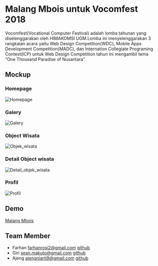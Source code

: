 # Malang Mbois untuk Vocomfest 2018

Vocomfest(Vocational Computer Festival) adalah lomba tahunan yang diselenggarakan oleh HIMAKOMSI UGM.Lomba ini menyelenggarakan 3 rangkaian acara yaitu Web Design Competition(WDC), Mobile Apps Development Competition(MADC), dan Internation Collegiate Programing Contest(ICP) untuk Web Design Competition tahun ini mengambil tema “One Thousand Paradise of Nusantara”.

## Mockup

### Homepage

![Homepage](https://raw.githubusercontent.com/Ajengniarti30/codengalam/master/assets/mockup/home.png)

### Galery

![Galery](https://raw.githubusercontent.com/Ajengniarti30/codengalam/master/assets/mockup/galeri.png)

### Object Wisata

![Objek_wisata](https://raw.githubusercontent.com/Ajengniarti30/codengalam/master/assets/mockup/objek_wisata.png)

### Detail Object wisata

![Detail_objek_wisata](https://raw.githubusercontent.com/Ajengniarti30/codengalam/master/assets/mockup/objek_wisata.png)

### Profil

![Profil](https://raw.githubusercontent.com/Ajengniarti30/codengalam/master/assets/mockup/profil.png)


## Demo

[Malang Mbois](https://malang-mbois.surge.sh)

## Team Member

- Farhan <farhanrosi2@gmail.com> [github](https://github.com/farhanfatur)
- Giri <sean.makuto@gmail.com> [github](https://github.com/RubberArchind)
- Ajeng <ajengniarti9@gmail.com> [github](https://github.com/Ajengniarti30)

